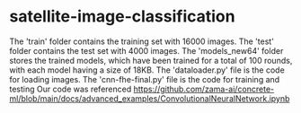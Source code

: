 # satellite-image-classification
The 'train' folder contains the training set with 16000 images.
The 'test' folder contains the test set with 4000 images.
The 'models_new64' folder stores the trained models, which have been trained for a total of 100 rounds, with each model having a size of 18KB.
The 'dataloader.py' file is the code for loading images.
The 'cnn-fhe-final.py' file is the code for training and testing
Our code was referenced https://github.com/zama-ai/concrete-ml/blob/main/docs/advanced_examples/ConvolutionalNeuralNetwork.ipynb
